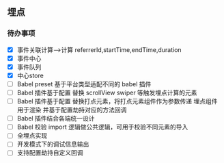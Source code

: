 ## 埋点

### 待办事项
- [x] 事件关联计算-->计算 referrerId,startTime,endTime,duration
- [x] 事件中心
- [x] 事件队列
- [x] 中心store
- [ ] Babel preset 基于平台类型适配不同的 babel 插件
- [ ] Babel 插件基于配置 替换 scrollView swiper 等触发埋点计算的元素
- [ ] Babel 插件基于配置 替换打点元素，将打点元素组件作为参数传递 埋点组件用于渲染 并基于配置劫持对应的方法回调
- [ ] Babel 插件结合各端统一设计
- [ ] Babel 校验 import 逻辑做公共逻辑，可用于校验不同元素的导入
- [ ] 全埋点实现
- [ ] 开发模式下的调试信息输出
- [ ] 支持配置劫持自定义回调
